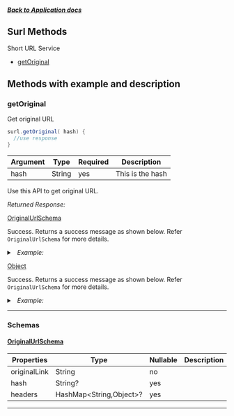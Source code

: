 



##### [Back to Application docs](./README.md)

## Surl Methods
Short URL Service
* [getOriginal](#getoriginal)



## Methods with example and description


### getOriginal
Get original URL




```java
surl.getOriginal( hash) {
  //use response
}
```



| Argument  |  Type  | Required | Description |
| --------- | -----  | -------- | ----------- | 
| hash | String | yes | This is the hash |  



Use this API to get original URL.

*Returned Response:*




[OriginalUrlSchema](#OriginalUrlSchema)

Success. Returns a success message as shown below. Refer `OriginalUrlSchema` for more details.




<details>
<summary><i>&nbsp; Example:</i></summary>

```json

```
</details>





[Object](#Object)

Success. Returns a success message as shown below. Refer `OriginalUrlSchema` for more details.




<details>
<summary><i>&nbsp; Example:</i></summary>

```json

```
</details>









---



### Schemas

 
 
 #### [OriginalUrlSchema](#OriginalUrlSchema)

 | Properties | Type | Nullable | Description |
 | ---------- | ---- | -------- | ----------- |
 | originalLink | String |  no  |  |
 | hash | String? |  yes  |  |
 | headers | HashMap<String,Object>? |  yes  |  |

---



